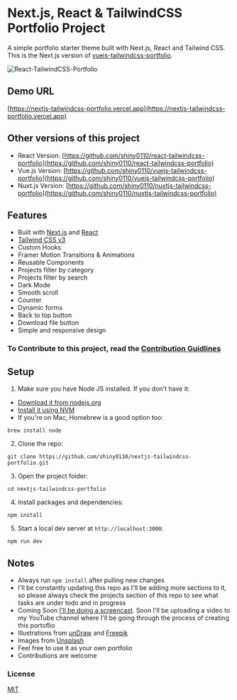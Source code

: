 # Next.js, React & TailwindCSS Portfolio Project

A simple portfolio starter theme built with Next.js, React and Tailwind CSS. This is the Next.js version of [vuejs-tailwindcss-portfolio](https://github.com/shiny0110/vuejs-tailwindcss-portfolio).

![React-TailwindCSS-Portfolio](https://user-images.githubusercontent.com/16396664/146666086-28e88beb-c2f0-431f-adfb-2396d8f64c80.png)

## Demo URL

[https://nextjs-tailwindcss-portfolio.vercel.app](https://nextjs-tailwindcss-portfolio.vercel.app)

## Other versions of this project

-   React Version: [https://github.com/shiny0110/react-tailwindcss-portfolio](https://github.com/shiny0110/react-tailwindcss-portfolio)
-   Vue.js Version: [https://github.com/shiny0110/vuejs-tailwindcss-portfolio](https://github.com/shiny0110/vuejs-tailwindcss-portfolio)
-   Nuxt.js Version: [https://github.com/shiny0110/nuxtjs-tailwindcss-portfolio](https://github.com/shiny0110/nuxtjs-tailwindcss-portfolio)

## Features

-   Built with [Next.js](https://nextjs.org) and [React](https://reactjs.org)
-   [Tailwind CSS v3](https://tailwindcss.com)
-   Custom Hooks
-   Framer Motion Transitions & Animations
-   Reusable Components
-   Projects filter by category
-   Projects filter by search
-   Dark Mode
-   Smooth scroll
-   Counter
-   Dynamic forms
-   Back to top button
-   Download file button
-   Simple and responsive design

### To Contribute to this project, read the [Contribution Guidlines](https://github.com/shiny0110/nextjs-tailwindcss-portfolio/blob/main/CONTRIBUTING.md)

## Setup

1. Make sure you have Node JS installed. If you don't have it:

-   [Download it from nodejs.org](https://nodejs.org)
-   [Install it using NVM ](https://github.com/nvm-sh/nvm)
-   If you're on Mac, Homebrew is a good option too:

```
brew install node
```

2. Clone the repo:

```
git clone https://github.com/shiny0110/nextjs-tailwindcss-portfolio.git
```

3. Open the project folder:

```
cd nextjs-tailwindcss-portfolio
```

4. Install packages and dependencies:

```
npm install
```

5. Start a local dev server at `http://localhost:3000`:

```
npm run dev
```

## Notes

-   Always run `npm install` after pulling new changes
-   I'll be constantly updating this repo as I'll be adding more sections to it, so please always check the projects section of this repo to see what tasks are under todo and in progress
-   Coming Soon [I'll be doing a screencast](https://www.youtube.com/shiny0110). Soon I'll be uploading a video to my YouTube channel where I'll be going through the process of creating this portoflio
-   Illustrations from [unDraw](https://undraw.co) and [Freepik](https://freepik.com)
-   Images from [Unsplash](https://unsplash.com)
-   Feel free to use it as your own portfolio
-   Contributions are welcome

### License

[MIT](https://github.com/shiny0110/nextjs-tailwindcss-portfolio/blob/main/LICENSE)
